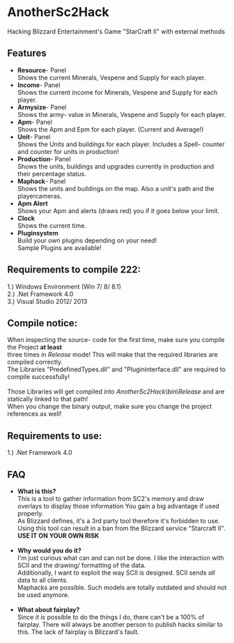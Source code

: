 AnotherSc2Hack
==============
Hacking Blizzard Entertainment's Game "StarCraft II" with external methods<br>


Features
--------
<ul>
<li><b>Resource</b>- Panel<br>
		Shows the current Minerals, Vespene and Supply for each player.<br>
<li><b>Income</b>- Panel<br>
		Shows the current income for Minerals, Vespene and Supply for each player.<br>
<li><b>Armysize</b>- Panel<br>
		Shows the army- value in Minerals, Vespene and Supply for each player.<br>
<li><b>Apm</b>- Panel<br>
		Shows the Apm and Epm for each player. (Current and Average!)<br>
<li><b>Unit</b>- Panel<br>
		Shows the Units and buildings for each player. Includes a Spell- counter and counter for units in production!<br>
<li><b>Production</b>- Panel<br>
		Shows the units, buildings and upgrades currently in production and their percentage status.<br>
<li><b>Maphack</b>- Panel<br>
		Shows the units and buildings on the map. Also a unit's path and the playercameras.<br>
<li><b>Apm Alert</b><br>
		Shows your Apm and alerts (draws red) you if it goes below your limit.<br>
<li><b>Clock</b><br>
		Shows the current time.<br>
<li><b>Pluginsystem</b><br>
		Build your own plugins depending on your need!<br>
		Sample Plugins are available!<br>
</ul>


Requirements to compile 222:
------------------------
1.) Windows Environment (Win 7/ 8/ 8.1)<br>
2.) .Net Framework 4.0<br>
3.) Visual Studio 2012/ 2013<br>


Compile notice:
---------------
When inspecting the source- code for the first time, make sure you compile the Project <b>at least</b><br>
three times in <i>Release</i> mode! This will make that the required libraries are compiled correctly.<br>
The Libraries "PredefinedTypes.dll" and "Plugininterface.dll" are required to compile successfully!<br>
<br>
Those Libraries will get compiled into <i>AnotherSc2Hack\bin\Release</i> and are statically linked to that path!<br>
When you change the binary output, make sure you change the project references as well!<br>


Requirements to use:
--------------------
1.) .Net Framework 4.0<br>



FAQ
---
<UL>
<li><b>What is this?</b><br>
		This is a tool to gather information from SC2's memory and draw overlays to display those information
		You gain a big advantage if used properly.<br>
		As Blizzard defines, it's a 3rd party tool therefore it's forbidden to use.<br>
		Using this tool can result in a ban from the Blizzard service "Starcraft II".<br>
		<b>USE IT ON YOUR OWN RISK</b><br>
		<br>
<li><b>Why would you do it?</b><br>
		I'm just curious what can and can not be done. I like the interaction with SCII and the drawing/ 				formatting of the data.<br>
		Additionally, I want to exploit the way SCII is designed. SCII sends <i>all</i> data to all clients.<br>
		Maphacks are possible. Such models are totally outdated and should not be used anymore.<br>
		<br>
<li><b>What about fairplay?</b><br>
		Since <i>it is</i> possible to do the things I do, there can't be a 100% of fairplay. There will always be 			another person to publish hacks similar to this. The lack of fairplay is Blizzard's fault.
</UL>
